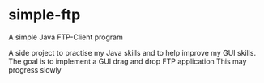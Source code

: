 # simple-ftp
A simple Java FTP-Client program

A side project to practise my Java skills and to help improve my GUI skills.
The goal is to implement a GUI drag and drop FTP application
This may progress slowly
